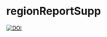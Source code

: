regionReportSupp
================

[![DOI](https://zenodo.org/badge/31238511.svg)](https://zenodo.org/badge/latestdoi/31238511)
